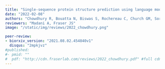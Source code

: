 ```yaml
---
title: "Single-sequence protein structure prediction using language models from deep learning"
date: "2022-02-08"
authors: "Chowdhury R, Bouatta N, Biswas S, Rochereau C, Church GM, Sorger PK, and AlQuraishi M"
reviewers: "Madani A, Fraser JS"
image: "/static/img/reviews/2022_chowdhury.png"

peer-review:
- biorxiv_version: "2021.08.02.454840v1"
  disqus: "2mpkjvz"
#published:
#- pmid: ""
#  pdf: "http://cdn.fraserlab.com/reviews/2022_chowdhury.pdf" #full cdn link
---
```

